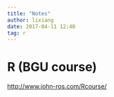 ```yaml
---
title: "Notes"
author: lixiang
date: 2017-04-11 12:40
tag: r
---
```


# R (BGU course)

http://www.john-ros.com/Rcourse/


